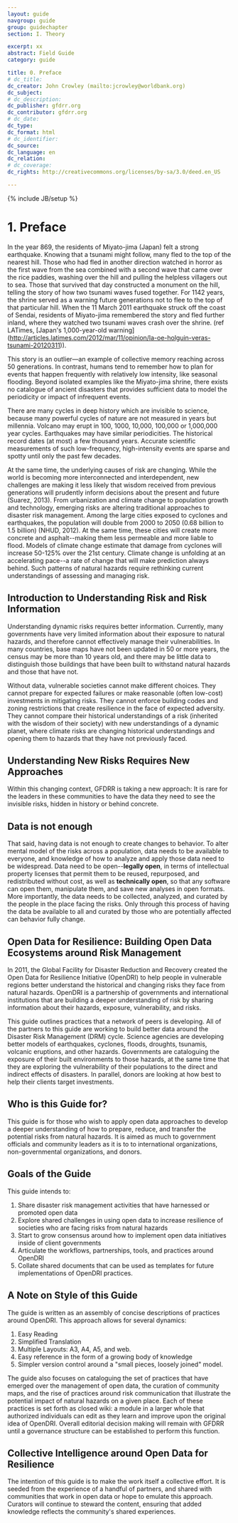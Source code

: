 ```yaml
---
layout: guide
navgroup: guide
group: guidechapter
section: I. Theory

excerpt: xx
abstract: Field Guide
category: guide

title: 0. Preface
# dc_title: 
dc_creator: John Crowley (mailto:jcrowley@worldbank.org)
dc_subject: 
# dc_description: 
dc_publisher: gfdrr.org
dc_contributor: gfdrr.org
# dc_date:
dc_type: 
dc_format: html
# dc_identifier: 
dc_source: 
dc_language: en
dc_relation: 
# dc_coverage: 
dc_rights: http://creativecommons.org/licenses/by-sa/3.0/deed.en_US

---
```


<!-- prose.io users: leave this bit alone -->
{% include JB/setup %}
<!-- end prose.io restriction -->

# 1.	Preface
In the year 869, the residents of Miyato-jima (Japan) felt a strong earthquake. Knowing that a tsunami might follow, many fled to the top of the nearest hill. Those who had fled in another direction watched in horror as the first wave from the sea combined with a second wave that came over the rice paddies, washing over the hill and pulling the helpless villagers out to sea. Those that survived that day constructed a monument on the hill, telling the story of how two tsunami waves fused together. For 1142 years, the shrine served as a warning future generations not to flee to the top of that particular hill. When the 11 March 2011 earthquake struck off the coast of Sendai, residents of Miyato-jima remembered the story and fled further inland, where they watched two tsunami waves crash over the shrine. (ref LATimes, [Japan's 1,000-year-old warning] (http://articles.latimes.com/2012/mar/11/opinion/la-oe-holguin-veras-tsunami-20120311)). 

This story is an outlier&mdash;an example of collective memory reaching across 50 generations. In contrast, humans tend to remember how to plan for events that happen frequently with relatively low intensity, like seasonal flooding. Beyond isolated examples like the Miyato-jima shrine, there exists no catalogue of ancient disasters that provides sufficient data to model the periodicity or impact of infrequent events. 

There are many cycles in deep history which are invisible to science, because many powerful cycles of nature are not measured in years but millennia. Volcano may erupt in 100, 1000, 10,000, 100,000 or 1,000,000 year cycles. Earthquakes may have similar periodicities. The historical record dates (at most) a few thousand years. Accurate scientific measurements of such low-frequency, high-intensity events are sparse and spotty until only the past few decades.

At the same time, the underlying causes of risk are changing. While the world is becoming more interconnected and interdependent, new challenges are making it less likely that wisdom received from previous generations will prudently inform decisions about the present and future (Suarez, 2013). From urbanization and climate change to population growth and technology, emerging risks are altering traditional approaches to disaster risk management. Among the large cities exposed to cyclones and earthquakes, the population will double from 2000 to 2050 (0.68 billion to 1.5 billion) (NHUD, 2012). At the same time, these cities will create more concrete and asphalt--making them less permeable and more liable to flood. Models of climate change estimate that damage from cyclones will increase 50-125% over the 21st century. Climate change is unfolding at an accelerating pace--a rate of change that will make prediction always behind. Such patterns of natural hazards require rethinking current understandings of assessing and managing risk. 

## Introduction to Understanding Risk and Risk Information
Understanding dynamic risks requires better information. Currently, many governments have very limited information about their exposure to natural hazards, and therefore cannot effectively manage their vulnerabilities. In many countries, base maps have not been updated in 50 or more years, the census may be more than 10 years old, and there may be little data to distinguish those buildings that have been built to withstand natural hazards and those that have not. 

Without data, vulnerable societies cannot make different choices. They cannot prepare for expected failures or make reasonable (often low-cost) investments in mitigating risks. They cannot enforce building codes and zoning restrictions that create resilience in the face of expected adversity. They cannot compare their historical understandings of a risk (inherited with the wisdom of their society) with new understandings of a dynamic planet, where climate risks are changing historical understandings and opening them to hazards that they have not previously faced. 


<!-- OpenDRI as shared problem in risk management -->

## Understanding New Risks Requires New Approaches
Within this changing context, GFDRR is taking a new approach:  It is rare for the leaders in these communities to have the data they need to see the invisible risks, hidden in history or behind concrete. 

## Data is not enough
That said, having data is not enough to create changes to behavior. To alter mental model of the risks across a population, data needs to be available to everyone, and knowledge of how to analyze and apply those data need to be widespread. Data need to be open--**legally open**, in terms of intellectual property licenses that permit them to be reused, repurposed, and redistributed without cost, as well as **technically open**, so that any software can open them, manipulate them, and save new analyses in open formats. More importantly, the data needs to be collected, analyzed, and curated by the people in the place facing the risks. Only through this process of having the data be available to all and curated by those who are potentially affected can behavior fully change.

## Open Data for Resilience: Building Open Data Ecosystems around Risk Management
In 2011, the Global Facility for Disaster Reduction and Recovery created the Open Data for Resilience Initiative (OpenDRI) to help people in vulnerable regions better understand the historical and changing risks they face from natural hazards. OpenDRI is a partnership of governments and international institutions that are building a deeper understanding of risk by sharing information about their hazards, exposure, vulnerability, and risks.

This guide outlines practices that a network of peers is developing. All of the partners to this guide are working to build better data around the Disaster Risk Management (DRM) cycle. Science agencies are developing better models of earthquakes, cyclones, floods, droughts, tsunamis, volcanic eruptions, and other hazards. Governments are cataloguing the exposure of their built environments to those hazards, at the same time that they are exploring the vulnerability of their populations to the direct and indirect effects of disasters. In parallel, donors are looking at how best to help their clients target investments. 

## Who is this Guide for?
This guide is for those who wish to apply open data approaches to develop a deeper understanding of how to prepare, reduce, and transfer the potential risks from natural hazards. It is aimed as much to government officials and community leaders as it is to to international organizations, non-governmental organizations, and donors.

## Goals of the Guide
This guide intends to:

1.	Share disaster risk management activities that have harnessed or promoted open data
2.	Explore shared challenges in using open data to increase resilience of societies who are facing risks from natural hazards
3.	Start to grow consensus around how to implement open data initiatives inside of client governments
4.	Articulate the workflows, partnerships, tools, and practices around OpenDRI
5.	Collate shared documents that can be used as templates for future implementations of OpenDRI practices.

## A Note on Style of this Guide
The guide is written as an assembly of concise descriptions of practices around OpenDRI. This approach allows for several dynamics:

1. Easy Reading
2. Simplified Translation
3. Multiple Layouts: A3, A4, A5, and web.
4. Easy reference in the form of a growing body of knowledge
5. Simpler version control around a "small pieces, loosely joined" model. 

The guide also focuses on cataloguing the set of practices that have emerged over the management of open data, the curation of community maps, and the rise of practices around risk communication that illustrate the potential impact of natural hazards on a given place. Each of these practices is set forth as closed wiki: a module in a larger whole that authorized individuals can edit as they learn and improve upon the original idea of OpenDRI. Overall editorial decision making will remain with GFDRR until a governance structure can be established to perform this function.

## Collective Intelligence around Open Data for Resilience
The intention of this guide is to make the work itself a collective effort. It is seeded from the experience of a handful of partners, and shared with communities that work in open data or hope to emulate this approach. Curators will continue to steward the content, ensuring that added knowledge reflects the community's shared experiences.

